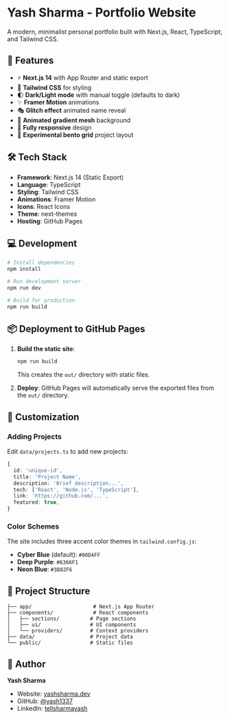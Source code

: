 # Yash Sharma - Portfolio Website

A modern, minimalist personal portfolio built with Next.js, React, TypeScript, and Tailwind CSS.

## 🚀 Features

- ⚡ **Next.js 14** with App Router and static export
- 🎨 **Tailwind CSS** for styling
- 🌓 **Dark/Light mode** with manual toggle (defaults to dark)
- ✨ **Framer Motion** animations
- 🎭 **Glitch effect** animated name reveal
- 🌊 **Animated gradient mesh** background
- 📱 **Fully responsive** design
- 🎯 **Experimental bento grid** project layout

## 🛠️ Tech Stack

- **Framework**: Next.js 14 (Static Export)
- **Language**: TypeScript
- **Styling**: Tailwind CSS
- **Animations**: Framer Motion
- **Icons**: React Icons
- **Theme**: next-themes
- **Hosting**: GitHub Pages

## 💻 Development

```bash
# Install dependencies
npm install

# Run development server
npm run dev

# Build for production
npm run build
```

## 📦 Deployment to GitHub Pages

1. **Build the static site**:
   ```bash
   npm run build
   ```
   This creates the `out/` directory with static files.

2. **Deploy**: GitHub Pages will automatically serve the exported files from the `out/` directory.

## 🎨 Customization

### Adding Projects

Edit `data/projects.ts` to add new projects:

```typescript
{
  id: 'unique-id',
  title: 'Project Name',
  description: 'Brief description...',
  tech: ['React', 'Node.js', 'TypeScript'],
  link: 'https://github.com/...',
  featured: true,
}
```

### Color Schemes

The site includes three accent color themes in `tailwind.config.js`:
- **Cyber Blue** (default): `#00D4FF`
- **Deep Purple**: `#6366F1`
- **Neon Blue**: `#3B82F6`

## 📁 Project Structure

```
├── app/                    # Next.js App Router
├── components/             # React components
│   ├── sections/          # Page sections
│   ├── ui/                # UI components
│   └── providers/         # Context providers
├── data/                  # Project data
└── public/                # Static files
```

## 👤 Author

**Yash Sharma**
- Website: [yashsharma.dev](https://yashsharma.dev)
- GitHub: [@yash1337](https://github.com/yash1337)
- LinkedIn: [tellsharmayash](https://linkedin.com/in/tellsharmayash)
